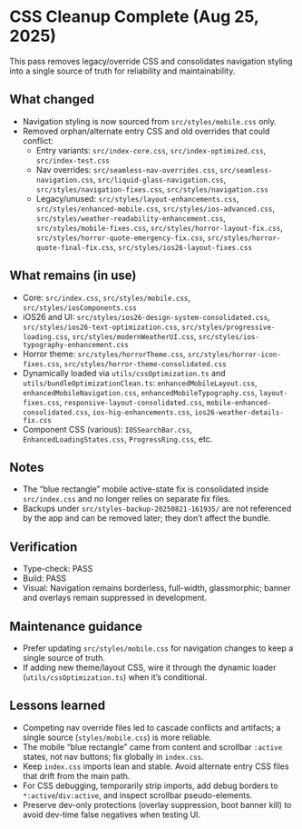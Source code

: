 # CSS Cleanup Complete (Aug 25, 2025)

This pass removes legacy/override CSS and consolidates navigation styling into a single source of
truth for reliability and maintainability.

## What changed

- Navigation styling is now sourced from `src/styles/mobile.css` only.
- Removed orphan/alternate entry CSS and old overrides that could conflict:
  - Entry variants: `src/index-core.css`, `src/index-optimized.css`, `src/index-test.css`
  - Nav overrides: `src/seamless-nav-overrides.css`, `src/seamless-navigation.css`,
    `src/liquid-glass-navigation.css`, `src/styles/navigation-fixes.css`,
    `src/styles/navigation.css`
  - Legacy/unused: `src/styles/layout-enhancements.css`, `src/styles/enhanced-mobile.css`,
    `src/styles/ios-advanced.css`, `src/styles/weather-readability-enhancement.css`,
    `src/styles/mobile-fixes.css`, `src/styles/horror-layout-fix.css`,
    `src/styles/horror-quote-emergency-fix.css`, `src/styles/horror-quote-final-fix.css`,
    `src/styles/ios26-layout-fixes.css`

## What remains (in use)

- Core: `src/index.css`, `src/styles/mobile.css`, `src/styles/iosComponents.css`
- iOS26 and UI: `src/styles/ios26-design-system-consolidated.css`,
  `src/styles/ios26-text-optimization.css`, `src/styles/progressive-loading.css`,
  `src/styles/modernWeatherUI.css`, `src/styles/ios-typography-enhancement.css`
- Horror theme: `src/styles/horrorTheme.css`, `src/styles/horror-icon-fixes.css`,
  `src/styles/horror-theme-consolidated.css`
- Dynamically loaded via `utils/cssOptimization.ts` and `utils/bundleOptimizationClean.ts`:
  `enhancedMobileLayout.css`, `enhancedMobileNavigation.css`, `enhancedMobileTypography.css`,
  `layout-fixes.css`, `responsive-layout-consolidated.css`, `mobile-enhanced-consolidated.css`,
  `ios-hig-enhancements.css`, `ios26-weather-details-fix.css`
- Component CSS (various): `IOSSearchBar.css`, `EnhancedLoadingStates.css`, `ProgressRing.css`, etc.

## Notes

- The “blue rectangle” mobile active-state fix is consolidated inside `src/index.css` and no longer
  relies on separate fix files.
- Backups under `src/styles-backup-20250821-161935/` are not referenced by the app and can be
  removed later; they don’t affect the bundle.

## Verification

- Type-check: PASS
- Build: PASS
- Visual: Navigation remains borderless, full-width, glassmorphic; banner and overlays remain
  suppressed in development.

## Maintenance guidance

- Prefer updating `src/styles/mobile.css` for navigation changes to keep a single source of truth.
- If adding new theme/layout CSS, wire it through the dynamic loader (`utils/cssOptimization.ts`)
  when it’s conditional.

## Lessons learned

- Competing nav override files led to cascade conflicts and artifacts; a single source
  (`styles/mobile.css`) is more reliable.
- The mobile “blue rectangle” came from content and scrollbar `:active` states, not nav buttons; fix
  globally in `index.css`.
- Keep `index.css` imports lean and stable. Avoid alternate entry CSS files that drift from the main
  path.
- For CSS debugging, temporarily strip imports, add debug borders to `*:active`/`div:active`, and
  inspect scrollbar pseudo-elements.
- Preserve dev-only protections (overlay suppression, boot banner kill) to avoid dev-time false
  negatives when testing UI.

